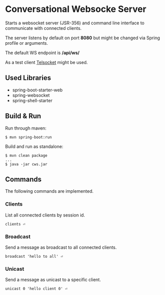 # Conversational Websocke Server

Starts a websocket server (JSR-356) and command line interface to communicate with connected clients.

The server listens by default on port __8080__ but might be changed via Spring profile or arguments.

The default WS endpoint is __/api/ws/__

As a test client [Telsocket](https://github.com/lafikl/telsocket) might be used.

## Used Libraries

- spring-boot-starter-web
- spring-websocket
- spring-shell-starter

## Build & Run

Run through maven:
```
$ mvn spring-boot:run  
```

Build and run as standalone:

```
$ mvn clean package
...
$ java -jar cws.jar 
```

## Commands

The following commands are implemented.

### Clients

List all connected clients by session id.

```
clients ⏎
```

### Broadcast

Send a message as broadcast to all connected clients.

```
broadcast 'hello to all' ⏎
```

### Unicast

Send a message as unicast to a specific client.

```
unicast 0 'hello client 0' ⏎
```